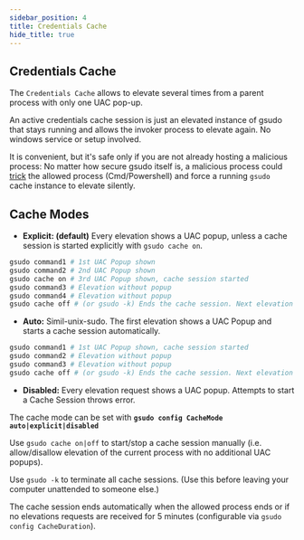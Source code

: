 ```yaml
---
sidebar_position: 4
title: Credentials Cache
hide_title: true
---
```


## Credentials Cache

The `Credentials Cache` allows to elevate several times from a parent process with only one UAC pop-up.  

An active credentials cache session is just an elevated instance of gsudo that stays running and allows the invoker process to elevate again. No windows service or setup involved.

It is convenient, but it's safe only if you are not already hosting a malicious process: No matter how secure gsudo itself is, a malicious process could [trick](https://en.wikipedia.org/wiki/DLL_injection#Approaches_on_Microsoft_Windows) the allowed process (Cmd/Powershell) and force a running `gsudo` cache instance to elevate silently.

## Cache Modes

- **Explicit: (default)** Every elevation shows a UAC popup, unless a cache session is started explicitly with `gsudo cache on`.

```powershell
gsudo command1 # 1st UAC Popup shown
gsudo command2 # 2nd UAC Popup shown
gsudo cache on # 3rd UAC Popup shown, cache session started
gsudo command3 # Elevation without popup 
gsudo command4 # Elevation without popup 
gsudo cache off # (or gsudo -k) Ends the cache session. Next elevation will show a UAC popup.
```

- **Auto:** Simil-unix-sudo. The first elevation shows a UAC Popup and starts a cache session automatically.

```powershell
gsudo command1 # 1st UAC Popup shown, cache session started
gsudo command2 # Elevation without popup
gsudo command3 # Elevation without popup 
gsudo cache off # (or gsudo -k) Ends the cache session. Next elevation will show a UAC popup.
```

- **Disabled:** Every elevation request shows a UAC popup. Attempts to start a Cache Session throws error. 

The cache mode can be set with **`gsudo config CacheMode auto|explicit|disabled`**

Use `gsudo cache on|off` to start/stop a cache session manually (i.e. allow/disallow elevation of the current process with no additional UAC popups).

Use `gsudo -k` to terminate all cache sessions. (Use this before leaving your computer unattended to someone else.)

The cache session ends automatically when the allowed process ends or if no elevations requests are received for 5 minutes (configurable via `gsudo config CacheDuration`).